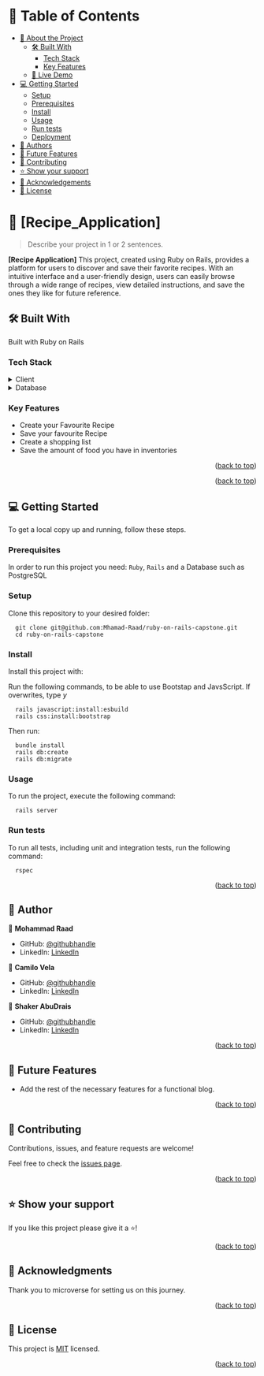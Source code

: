 <a name="readme-top"></a>

<!-- TABLE OF CONTENTS -->

# 📗 Table of Contents

- [📖 About the Project](#about-project)
  - [🛠 Built With](#built-with)
    - [Tech Stack](#tech-stack)
    - [Key Features](#key-features)
  - [🚀 Live Demo](#live-demo)
- [💻 Getting Started](#getting-started)
  - [Setup](#setup)
  - [Prerequisites](#prerequisites)
  - [Install](#install)
  - [Usage](#usage)
  - [Run tests](#run-tests)
  - [Deployment](#triangular_flag_on_post-deployment)
- [👥 Authors](#authors)
- [🔭 Future Features](#future-features)
- [🤝 Contributing](#contributing)
- [⭐️ Show your support](#support)
- [🙏 Acknowledgements](#acknowledgements)
- [📝 License](#license)

<!-- PROJECT DESCRIPTION -->

# 📖 [Recipe_Application] <a name="about-project"></a>

> Describe your project in 1 or 2 sentences.

**[Recipe Application]** This project, created using Ruby on Rails, provides a platform for users to discover and save their favorite recipes. With an intuitive interface and a user-friendly design, users can easily browse through a wide range of recipes, view detailed instructions, and save the ones they like for future reference.

## 🛠 Built With <a name="built-with"></a>

Built with Ruby on Rails 

### Tech Stack <a name="tech-stack"></a>

<details>
  <summary>Client</summary>
  <ul>
    <li><a href="https://www.ruby-lang.org/en/">Ruby</a></li>
  </ul>
</details>

<details>
<summary>Database</summary>
  <ul>
    <li><a href="https://www.postgresql.org/">PostgreSQL</a></li>
  </ul>
</details>

<!-- Features -->

### Key Features <a name="key-features"></a>

- Create your Favourite Recipe
- Save your favourite Recipe
- Create a shopping list
- Save the amount of food you have in inventories

<p align="right">(<a href="#readme-top">back to top</a>)</p>

<p align="right">(<a href="#readme-top">back to top</a>)</p>

<!-- GETTING STARTED -->

## 💻 Getting Started <a name="getting-started"></a>

To get a local copy up and running, follow these steps.

### Prerequisites

In order to run this project you need: ``` Ruby ```, ``` Rails ``` and a Database such as PostgreSQL

### Setup

Clone this repository to your desired folder:

```
  git clone git@github.com:Mhamad-Raad/ruby-on-rails-capstone.git
  cd ruby-on-rails-capstone
```

### Install

Install this project with:

  Run the following commands, to be able to use Bootstap and JavsScript. If overwrites, type _y_

```
  rails javascript:install:esbuild
  rails css:install:bootstrap
```

  Then run:

```
  bundle install
  rails db:create
  rails db:migrate
```

### Usage

To run the project, execute the following command:

```
  rails server
```

### Run tests

To run all tests, including unit and integration tests, run the following command:

```
  rspec
```

<p align="right">(<a href="#readme-top">back to top</a>)</p>

<!-- AUTHORS -->

## 👥 Author <a name="authors"></a>

👤 **Mohammad Raad**

- GitHub: [@githubhandle](https://github.com/Mhamad-Raad)
- LinkedIn: [LinkedIn]( https://www.linkedin.com/in/mhamad-raad)

👤 **Camilo Vela**

- GitHub: [@githubhandle](https://github.com/Camilovelag)
- LinkedIn: [LinkedIn]( https://www.linkedin.com/in/camilovelag/)

👤 **Shaker AbuDrais**

- GitHub: [@githubhandle](https://github.com/shakerAbuDrais)
- LinkedIn: [LinkedIn]( https://www.linkedin.com/in/shaker-abady/)

<p align="right">(<a href="#readme-top">back to top</a>)</p>

<!-- FUTURE FEATURES -->

## 🔭 Future Features <a name="future-features"></a>

- Add the rest of the necessary features for a functional blog.

<p align="right">(<a href="#readme-top">back to top</a>)</p>

<!-- CONTRIBUTING -->

## 🤝 Contributing <a name="contributing"></a>

Contributions, issues, and feature requests are welcome!

Feel free to check the [issues page](https://github.com/Mhamad-Raad/ruby-on-rails-capstone/issues).

<p align="right">(<a href="#readme-top">back to top</a>)</p>

<!-- SUPPORT -->

## ⭐️ Show your support <a name="support"></a>

If you like this project please give it a ⭐️!

<p align="right">(<a href="#readme-top">back to top</a>)</p>

<!-- ACKNOWLEDGEMENTS -->

## 🙏 Acknowledgments <a name="acknowledgements"></a>

Thank you to microverse for setting us on this journey.

<p align="right">(<a href="#readme-top">back to top</a>)</p>

<!-- LICENSE -->

## 📝 License <a name="license"></a>

This project is [MIT](./LICENSE) licensed.

<p align="right">(<a href="#readme-top">back to top</a>)</p>